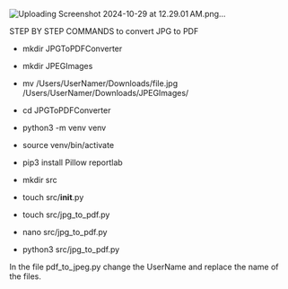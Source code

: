 ![Uploading Screenshot 2024-10-29 at 12.29.01 AM.png…]()

STEP BY STEP COMMANDS to convert JPG to PDF

- mkdir JPGToPDFConverter

- mkdir JPEGImages

- mv /Users/UserNamer/Downloads/file.jpg   /Users/UserNamer/Downloads/JPEGImages/

- cd JPGToPDFConverter

- python3 -m venv venv

- source venv/bin/activate

- pip3 install Pillow reportlab

- mkdir src

- touch src/__init__.py

- touch src/jpg_to_pdf.py

- nano src/jpg_to_pdf.py

- python3 src/jpg_to_pdf.py

In the file pdf_to_jpeg.py change the UserName and replace the name of the files. 
